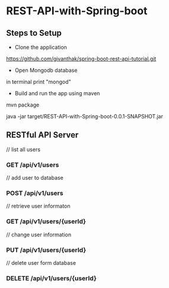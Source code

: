 # REST-API-with-Spring-boot

## Steps to Setup

-  Clone the application

https://github.com/givanthak/spring-boot-rest-api-tutorial.git

- Open Mongodb database

in terminal print "mongod"

- Build and run the app using maven

mvn package

java -jar target/REST-API-with-Spring-boot-0.0.1-SNAPSHOT.jar

## RESTful API Server

// list all users
### GET /api/v1/users   

// add user to database
### POST /api/v1/users  

// retrieve user informaton
### GET /api/v1/users/{userId}   

// change user information
### PUT /api/v1/users/{userId}    
 
// delete user form database

### DELETE /api/v1/users/{userId} 
